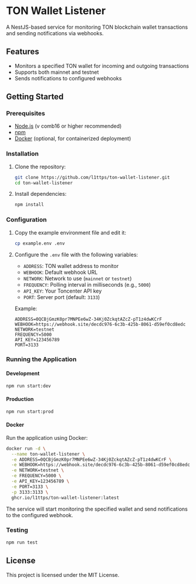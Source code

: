 # TON Wallet Listener

A NestJS-based service for monitoring TON blockchain wallet transactions and sending notifications via webhooks.

## Features

- Monitors a specified TON wallet for incoming and outgoing transactions
- Supports both mainnet and testnet
- Sends notifications to configured webhooks

## Getting Started

### Prerequisites

- [Node.js](https://nodejs.org/) (v comb16 or higher recommended)
- [npm](https://www.npmjs.com/)
- [Docker](https://www.docker.com/) (optional, for containerized deployment)

### Installation

1. Clone the repository:
   ```bash
   git clone https://github.com/l1ttps/ton-wallet-listener.git
   cd ton-wallet-listener
   ```
2. Install dependencies:
   ```bash
   npm install
   ```

### Configuration

1. Copy the example environment file and edit it:
   ```bash
   cp example.env .env
   ```
2. Configure the `.env` file with the following variables:
   - `ADDRESS`: TON wallet address to monitor
   - `WEBHOOK`: Default webhook URL
   - `NETWORK`: Network to use (`mainnet` or `testnet`)
   - `FREQUENCY`: Polling interval in milliseconds (e.g., `5000`)
   - `API_KEY`: Your Toncenter API key
   - `PORT`: Server port (default: `3133`)

   Example:
   ```env
   ADDRESS=0QCBjGmzK0pr7MNPEe6wZ-34Kj0ZckqtAZcZ-pT1z4dwKCrF
   WEBHOOK=https://webhook.site/decdc976-6c3b-425b-8061-d59ef0cd8edc
   NETWORK=testnet
   FREQUENCY=5000
   API_KEY=123456789
   PORT=3133
   ```

### Running the Application

#### Development

```bash
npm run start:dev
```

#### Production

```bash
npm run start:prod
```

#### Docker

Run the application using Docker:

```bash
docker run -d \
  --name ton-wallet-listener \
  -e ADDRESS=0QCBjGmzK0pr7MNPEe6wZ-34Kj0ZckqtAZcZ-pT1z4dwKCrF \
  -e WEBHOOK=https://webhook.site/decdc976-6c3b-425b-8061-d59ef0cd8edc \
  -e NETWORK=testnet \
  -e FREQUENCY=5000 \
  -e API_KEY=123456789 \
  -e PORT=3133 \
  -p 3133:3133 \
  ghcr.io/l1ttps/ton-wallet-listener:latest
```

The service will start monitoring the specified wallet and send notifications to the configured webhook.

### Testing

```bash
npm run test
```

## License

This project is licensed under the MIT License.

